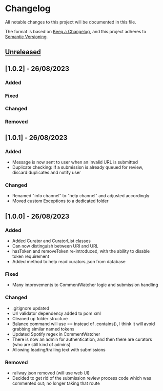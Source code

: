 
# Changelog

All notable changes to this project will be documented in this file.

The format is based on [Keep a Changelog](https://keepachangelog.com/en/1.0.0/),
and this project adheres to [Semantic Versioning](https://semver.org/spec/v2.0.0.html).

## [Unreleased]

## [1.0.2] - 26/08/2023

### Added



### Fixed



### Changed



### Removed


## [1.0.1] - 26/08/2023

### Added

- Message is now sent to user when an invalid URL is submitted
- Duplicate checking: If a submission is already queued for review, discard duplicates and notify user

### Changed

- Renamed "info channel" to "help channel" and adjusted accordingly
- Moved custom Exceptions to a dedicated folder

## [1.0.0] - 26/08/2023

### Added

- Added Curator and CuratorList classes
- Can now distinguish between URI and URL
- hasToken and removeToken re-introduced, with the ability to disable token requirement
- Added method to help read curators.json from database

### Fixed

- Many improvements to CommentWatcher logic and submission handling

### Changed

- .gitignore updated
- Url validator dependency added to pom.xml
- Cleaned up folder structure
- Balance command will use == instead of .contains(), I think it will avoid grabbing similar named tokens
- Updated Spotify regex in CommentWatcher
- There is now an admin for authentication, and then there are curators (who are still kind of admins)
- Allowing leading/trailing text with submissions

### Removed

- railway.json removed (will use web UI)
- Decided to get rid of the submission review process code which was commented out; no longer taking that route

[unreleased]: 
[1.0.0]: 
